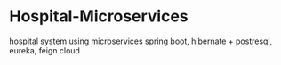 # Hospital-Microservices
hospital system using microservices  spring boot, hibernate + postresql, eureka, feign cloud
